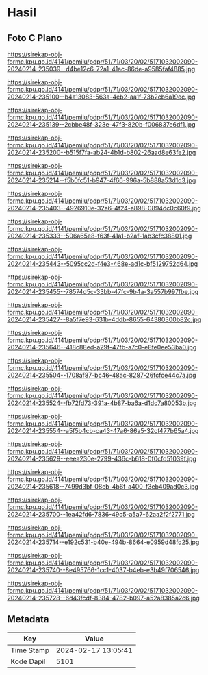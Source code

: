 # Hasil

## Foto C Plano

https://sirekap-obj-formc.kpu.go.id/4141/pemilu/pdpr/51/71/03/20/02/5171032002090-20240214-235039--d4be12c6-72a1-41ac-86de-a9585faf4885.jpg

https://sirekap-obj-formc.kpu.go.id/4141/pemilu/pdpr/51/71/03/20/02/5171032002090-20240214-235100--b4a13083-563a-4eb2-aa1f-73b2cb6a19ec.jpg

https://sirekap-obj-formc.kpu.go.id/4141/pemilu/pdpr/51/71/03/20/02/5171032002090-20240214-235139--2cbbe48f-323e-47f3-820b-f006837e6df1.jpg

https://sirekap-obj-formc.kpu.go.id/4141/pemilu/pdpr/51/71/03/20/02/5171032002090-20240214-235200--b515f7fa-ab24-4b1d-b802-26aad8e63fe2.jpg

https://sirekap-obj-formc.kpu.go.id/4141/pemilu/pdpr/51/71/03/20/02/5171032002090-20240214-235214--f5b0fc51-b947-4f66-996a-5b888a53d1d3.jpg

https://sirekap-obj-formc.kpu.go.id/4141/pemilu/pdpr/51/71/03/20/02/5171032002090-20240214-235403--4926910e-32a6-4f24-a898-0894dc0c60f9.jpg

https://sirekap-obj-formc.kpu.go.id/4141/pemilu/pdpr/51/71/03/20/02/5171032002090-20240214-235333--506a65e8-f63f-41a1-b2af-1ab3cfc38801.jpg

https://sirekap-obj-formc.kpu.go.id/4141/pemilu/pdpr/51/71/03/20/02/5171032002090-20240214-235443--5095cc2d-f4e3-468e-ad1c-bf5129752d64.jpg

https://sirekap-obj-formc.kpu.go.id/4141/pemilu/pdpr/51/71/03/20/02/5171032002090-20240214-235455--78574d5c-33bb-47fc-9b4a-3a557b997fbe.jpg

https://sirekap-obj-formc.kpu.go.id/4141/pemilu/pdpr/51/71/03/20/02/5171032002090-20240214-235427--8a5f7e93-631b-4ddb-8655-64380300b82c.jpg

https://sirekap-obj-formc.kpu.go.id/4141/pemilu/pdpr/51/71/03/20/02/5171032002090-20240214-235646--418c88ed-a29f-47fb-a7c0-e8fe0ee53ba0.jpg

https://sirekap-obj-formc.kpu.go.id/4141/pemilu/pdpr/51/71/03/20/02/5171032002090-20240214-235504--1708af87-bc46-48ac-8287-26fcfce44c7a.jpg

https://sirekap-obj-formc.kpu.go.id/4141/pemilu/pdpr/51/71/03/20/02/5171032002090-20240214-235524--fb72fd73-391a-4b87-ba6a-d1dc7a80053b.jpg

https://sirekap-obj-formc.kpu.go.id/4141/pemilu/pdpr/51/71/03/20/02/5171032002090-20240214-235554--a5f5b4cb-ca43-47a6-86a5-32cf477b65a4.jpg

https://sirekap-obj-formc.kpu.go.id/4141/pemilu/pdpr/51/71/03/20/02/5171032002090-20240214-235629--eeea230e-2799-436c-b618-0f0cfd51039f.jpg

https://sirekap-obj-formc.kpu.go.id/4141/pemilu/pdpr/51/71/03/20/02/5171032002090-20240214-235618--7499d3bf-08eb-4b6f-a400-f3eb409ad0c3.jpg

https://sirekap-obj-formc.kpu.go.id/4141/pemilu/pdpr/51/71/03/20/02/5171032002090-20240214-235700--1ea42fd6-7836-49c5-a5a7-62aa2f2f2771.jpg

https://sirekap-obj-formc.kpu.go.id/4141/pemilu/pdpr/51/71/03/20/02/5171032002090-20240214-235714--e192c531-b40e-494b-8664-e0959d48fd25.jpg

https://sirekap-obj-formc.kpu.go.id/4141/pemilu/pdpr/51/71/03/20/02/5171032002090-20240214-235740--8e495766-1cc1-4037-b4eb-e3b49f706546.jpg

https://sirekap-obj-formc.kpu.go.id/4141/pemilu/pdpr/51/71/03/20/02/5171032002090-20240214-235728--6d43fcdf-8384-4782-b097-a52a8385a2c6.jpg


## Metadata

| Key        | Value               |
| ---------- | ------------------- |
| Time Stamp | 2024-02-17 13:05:41 |
| Kode Dapil | 5101                |



